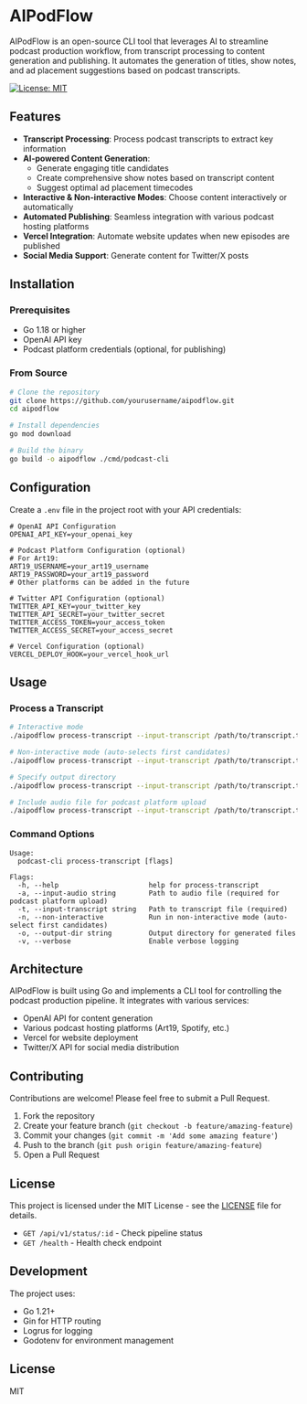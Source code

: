 # AIPodFlow

AIPodFlow is an open-source CLI tool that leverages AI to streamline podcast production workflow, from transcript processing to content generation and publishing. It automates the generation of titles, show notes, and ad placement suggestions based on podcast transcripts.

[![License: MIT](https://img.shields.io/badge/License-MIT-blue.svg)](https://opensource.org/licenses/MIT)

## Features

- **Transcript Processing**: Process podcast transcripts to extract key information
- **AI-powered Content Generation**: 
  - Generate engaging title candidates
  - Create comprehensive show notes based on transcript content
  - Suggest optimal ad placement timecodes
- **Interactive & Non-interactive Modes**: Choose content interactively or automatically
- **Automated Publishing**: Seamless integration with various podcast hosting platforms
- **Vercel Integration**: Automate website updates when new episodes are published
- **Social Media Support**: Generate content for Twitter/X posts

## Installation

### Prerequisites

- Go 1.18 or higher
- OpenAI API key
- Podcast platform credentials (optional, for publishing)

### From Source

```bash
# Clone the repository
git clone https://github.com/yourusername/aipodflow.git
cd aipodflow

# Install dependencies
go mod download

# Build the binary
go build -o aipodflow ./cmd/podcast-cli
```

## Configuration

Create a `.env` file in the project root with your API credentials:

```env
# OpenAI API Configuration
OPENAI_API_KEY=your_openai_key

# Podcast Platform Configuration (optional)
# For Art19:
ART19_USERNAME=your_art19_username
ART19_PASSWORD=your_art19_password
# Other platforms can be added in the future

# Twitter API Configuration (optional)
TWITTER_API_KEY=your_twitter_key
TWITTER_API_SECRET=your_twitter_secret
TWITTER_ACCESS_TOKEN=your_access_token
TWITTER_ACCESS_SECRET=your_access_secret

# Vercel Configuration (optional)
VERCEL_DEPLOY_HOOK=your_vercel_hook_url
```

## Usage

### Process a Transcript

```bash
# Interactive mode
./aipodflow process-transcript --input-transcript /path/to/transcript.txt

# Non-interactive mode (auto-selects first candidates)
./aipodflow process-transcript --input-transcript /path/to/transcript.txt --non-interactive

# Specify output directory
./aipodflow process-transcript --input-transcript /path/to/transcript.txt --output-dir ./output

# Include audio file for podcast platform upload
./aipodflow process-transcript --input-transcript /path/to/transcript.txt --input-audio /path/to/audio.mp3
```

### Command Options

```
Usage:
  podcast-cli process-transcript [flags]

Flags:
  -h, --help                      help for process-transcript
  -a, --input-audio string        Path to audio file (required for podcast platform upload)
  -t, --input-transcript string   Path to transcript file (required)
  -n, --non-interactive           Run in non-interactive mode (auto-select first candidates)
  -o, --output-dir string         Output directory for generated files
  -v, --verbose                   Enable verbose logging
```

## Architecture

AIPodFlow is built using Go and implements a CLI tool for controlling the podcast production pipeline. It integrates with various services:

- OpenAI API for content generation
- Various podcast hosting platforms (Art19, Spotify, etc.)
- Vercel for website deployment
- Twitter/X API for social media distribution

## Contributing

Contributions are welcome! Please feel free to submit a Pull Request.

1. Fork the repository
2. Create your feature branch (`git checkout -b feature/amazing-feature`)
3. Commit your changes (`git commit -m 'Add some amazing feature'`)
4. Push to the branch (`git push origin feature/amazing-feature`)
5. Open a Pull Request

## License

This project is licensed under the MIT License - see the [LICENSE](LICENSE) file for details.
- `GET /api/v1/status/:id` - Check pipeline status
- `GET /health` - Health check endpoint

## Development

The project uses:

- Go 1.21+
- Gin for HTTP routing
- Logrus for logging
- Godotenv for environment management

## License

MIT
